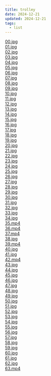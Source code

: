 ```yaml
---
title: trolley
date: 2024-12-21
updated: 2024-12-21
tags:
  - list
---
```


[00.jpg](/misc/trolley/00.jpg) \
[01.jpg](/misc/trolley/01.jpg) \
[02.jpg](/misc/trolley/02.jpg) \
[03.jpg](/misc/trolley/03.jpg) \
[04.jpg](/misc/trolley/04.jpg) \
[05.jpg](/misc/trolley/05.jpg) \
[06.jpg](/misc/trolley/06.jpg) \
[07.jpg](/misc/trolley/07.jpg) \
[08.jpg](/misc/trolley/08.jpg) \
[09.jpg](/misc/trolley/09.jpg) \
[10.jpg](/misc/trolley/10.jpg) \
[11.jpg](/misc/trolley/11.jpg) \
[12.jpg](/misc/trolley/12.jpg) \
[13.jpg](/misc/trolley/13.jpg) \
[14.jpg](/misc/trolley/14.jpg) \
[15.jpg](/misc/trolley/15.jpg) \
[16.jpg](/misc/trolley/16.jpg) \
[17.jpg](/misc/trolley/17.jpg) \
[18.jpg](/misc/trolley/18.jpg) \
[19.jpg](/misc/trolley/19.jpg) \
[20.jpg](/misc/trolley/20.jpg) \
[21.jpg](/misc/trolley/21.jpg) \
[22.jpg](/misc/trolley/22.jpg) \
[23.jpg](/misc/trolley/23.jpg) \
[24.jpg](/misc/trolley/24.jpg) \
[25.jpg](/misc/trolley/25.jpg) \
[26.jpg](/misc/trolley/26.jpg) \
[27.jpg](/misc/trolley/27.jpg) \
[28.jpg](/misc/trolley/28.jpg) \
[29.jpg](/misc/trolley/29.jpg) \
[30.jpg](/misc/trolley/30.jpg) \
[31.jpg](/misc/trolley/31.jpg) \
[32.jpg](/misc/trolley/32.jpg) \
[33.jpg](/misc/trolley/33.jpg) \
[34.jpg](/misc/trolley/34.jpg) \
[35.mp4](/misc/trolley/35.mp4) \
[36.mp4](/misc/trolley/36.mp4) \
[37.mp4](/misc/trolley/37.mp4) \
[38.jpg](/misc/trolley/38.jpg) \
[39.mp4](/misc/trolley/39.mp4) \
[40.jpg](/misc/trolley/40.jpg) \
[41.jpg](/misc/trolley/41.jpg) \
[42.mp4](/misc/trolley/42.mp4) \
[43.jpg](/misc/trolley/43.jpg) \
[44.jpg](/misc/trolley/44.jpg) \
[45.jpg](/misc/trolley/45.jpg) \
[46.jpg](/misc/trolley/46.jpg) \
[47.jpg](/misc/trolley/47.jpg) \
[48.jpg](/misc/trolley/48.jpg) \
[49.jpg](/misc/trolley/49.jpg) \
[50.jpg](/misc/trolley/50.jpg) \
[51.jpg](/misc/trolley/51.jpg) \
[52.jpg](/misc/trolley/52.jpg) \
[53.jpg](/misc/trolley/53.jpg) \
[54.jpg](/misc/trolley/54.jpg) \
[55.jpg](/misc/trolley/55.jpg) \
[56.jpg](/misc/trolley/56.jpg) \
[57.jpg](/misc/trolley/57.jpg) \
[58.jpg](/misc/trolley/58.jpg) \
[59.jpg](/misc/trolley/59.jpg) \
[60.jpg](/misc/trolley/60.jpg) \
[61.jpg](/misc/trolley/61.jpg) \
[62.jpg](/misc/trolley/62.jpg) \
[63.mp4](/misc/trolley/63.mp4)
